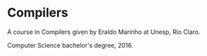# Compilers
A course in Compilers given by Eraldo Marinho at Unesp, Rio Claro.

Computer Science bachelor's degree, 2016.
